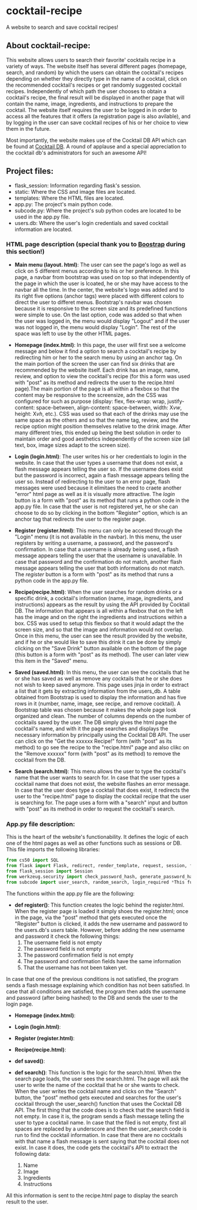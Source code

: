 # cocktail-recipe

A website to search and save cocktail recipes!

## About cocktail-recipe:

This website allows users to search their favorite' cocktails recipe in a variety of ways. The website itself has several different pages (homepage, search, and random) by which the users can obtain the cocktail's recipes depending on whether they directly type in the name of a cocktail, click on the recommended cocktail's recipes or get randomly suggested cocktail recipes. Independently of which path the user chooses to obtain a cocktail's recipe, the final result will be displayed in another page that will contain the name, image, ingredients, and instructions to prepare the cocktail. The website itself requires the user to be logged in in order to access all the features that it offers (a registration page is also avilable), and by logging in the user can save cocktail recipes of his or her choice to view them in the future. 

Most importantly, the website makes use of the Cocktail DB API which can be found at [Cocktail DB](https://www.thecocktaildb.com/api.php). A round of applause and a special appreciation to the cocktail db's administrators for such an awesome API!

## Project files:

- flask_session: Information regarding flask's session.
- static: Where the CSS and image files are located.
- templates: Where the HTML files are located.
- app.py: The project's main python code.
- subcode.py: Where the project's sub python codes are located to be used in the app.py file.
- users.db: Where the user's login credentials and saved cocktail information are located.

### HTML page description (special thank you to [Boostrap](https://getbootstrap.com) during this section!)

- **Main menu (layout. html)**: The user can see the page's logo as well as click on 5 different menus according to his or her preference. In this page, a navbar from bootstrap was used on top so that independently of the page in which the user is lcoated, he or she may have access to the navbar all the time. In the center, the website's logo was added and to its right five options (anchor tags) were placed with different colors to direct the user to differet menus. Bootstrap's navbar was chosen because it is responsive to the screen size and its predefined functions were simple to use. On the last option, code was added so that when the user was logged in, the menu would display "Logout" and if the user was not logged in, the menu would display "Login". The rest of the space was left to use by the other HTML pages.

- **Homepage (index.html)**: In this page, the user will first see a welcome message and below it find a option to search a cocktail's recipe by redirecting him or her to the search menu by using an anchor tag. On the main portion of the screen the user can find six drinks that are recommended by the website itself. Each drink has an image, name, review, and option to view the cocktail's recipe (for this a form was used with "post" as its method and redirects the user to the recipe.html page).The main portion of the page is all within a flexbox so that the content may be responsive to the screensize, adn the CSS was configured for such as purpose (display: flex, flex-wrap: wrap, justify-content: space-between, align-content: space-between, width: X*vw*, height: X*vh*, etc.). CSS was used so that each of the drinks may use the same space as the others and so that the name tag, review, and the recipe option might position themselves relative to the drink image. After many different tries, this ended up being the best solution in order to maintain order and good aesthetics independently of the screen size (all text, box, image sizes adapt to the screen size).

- **Login (login.html)**: The user writes his or her credentials to login in the website. In case that the user types a username that does not exist, a flash message appears telling the user so. If the username does exist but the password is incorrect, again a flash message appears telling the user so. Instead of redirecting to the user to an error page, flash messages were used because it elimitaes the need to craete another "error" html page as well as it is visually more attractive. The *login* button is a form with "post" as its method that runs a python code in the app.py file. In case that the user is not registered yet, he or she can choose to do so by clicking in the bottom "Register" option, which is an anchor tag that redirects the user to the register page.

- **Register (register.html)**: This menu can only be accesed through the "Login" menu (it is not available in the navbar). In this menu, the user registers by writing a username, a password, and the password's confirmation. In case that a username is already being used, a flash message appears telling the user that the username is unavailable. In case that password and the confirmation do not match, another flash message appears telling the user that both informations do not match. The *register* button is a form with "post" as its method that runs a python code in the app.py file.

- **Recipe(recipe.html)**: When the user searches for random drinks or a specific drink, a cocktail's information (name, image, ingredients, and instructions) appears as the result by using the API provided by Cocktail DB. The information that appears is all within a flexbox that on the left has the image and on the right the ingredients and instructions within a box. CSS was used to setup this flexbox so that it would adapt the the screen size, and so that the image and information would not overlap. Once in this menu, the user can see the result provided by the website, and if he or she would like to save this drink it can be done by simply clicking on the "Save Drink" button available on the bottom of the page (this button is a form with "post" as its method). The user can later view this item in the "Saved" menu. 

- **Saved (saved.html)**: In this menu, the user can see the cocktails that he or she has saved as well as remove any cocktails that he or she does not wish to keep saved anymore. This page uses jinja in order to extract a list that it gets by extracting information from the users_db. A table obtained from Bootstrap is used to display the information and has five rows in it (number, name, image, see recipe, and remove cocktail). A Bootstrap table was chosen because it makes the whole page look organized and clean. The number of columns depends on the number of cocktails saved by the user. The DB simply gives the html page the cocktail's name, and with it the page searches and displays the necessary information by principally using the Cocktail DB API. The user can click on the "Get the xxxxxx Recipe!" form (with "post" as its method) to go see the recipe to the "recipe.html" page and also clikc on the "Remove xxxxxx" form (with "post" as its method) to remove the cocktail from the DB.

- **Search (search.html)**: This menu allows the user to type the cocktail's name that the user wants to search for. In case that the user types a cocktail name that does not exist, the website flashes an error message. In case that the user does type a cocktail that does exist, it redirects the user to the "recipe.html" page to display the cocktail recipe that the user is searching for. The page uses a form with a "search" input and button with "post" as its method in order to request the cocktail's search.

### App.py file description:

This is the heart of the website's functionability. It defines the logic of each one of the html pages as well as other functions such as sessions or DB. This file imports the following libraries:

```python
from cs50 import SQL
from flask import Flask, redirect, render_template, request, session, flash
from flask_session import Session
from werkzeug.security import check_password_hash, generate_password_hash
from subcode import user_search, random_search, login_required *This functions will be explained on the subcode.py section!
```

The functions within the app.py file are the following:

- **def register()**: This function creates the logic behind the register.html. When the register page is loaded it simply shoes the register.html; once in the page, via the "post" method that gets executed once the "Register" button is clicked, it adds the new username and password to the users.db's *users* table. However, before adding the new username and password it check the following things:
  1. The username field is not empty
  2. The password field is not empty
  3. The password confirmation field is not empty
  4. The password and confirmation fields have the same information
  5. That the username has not been taken yet.
 
In case that one of the previous conditions is not satisfied, the program sends a flash message explaining which condition has not been satisfied. In case that all conditions are satisfied, the program then adds the username and password (after being hashed) to the DB and sends the user to the login page.

- **Homepage (index.html)**: 

- **Login (login.html)**: 

- **Register (register.html)**: 

- **Recipe(recipe.html)**: 

- **def saved()**:  

- **def search()**: This function is the logic for the search.html. When the search page loads, the user sees the search.html. The page will ask the user to write the name of the cocktail that he or she wants to check. When the user writes the cocktail name and clicks on the "Search" button, the "post" method gets executed and searches for the user's cocktail through the user_search() function that uses the Cocktail DB API. The first thing that the code does is to check that the search field is not empty. In case it is, the program sends a flash message telling the user to type a cocktail name. In case that the filed is not empty, first all spaces are replaced by a underscore and then the user_search code is run to find the cocktail information. In case that there are no cocktails with that name a flash message is sent saying that the cocktail does not exist. In case it does, the code gets the cocktail's API to extract the following data:

  1. Name
  2. Image
  3. Ingredients
  4. Instructions
  
All this information is sent to the recipe.html page to display the search result to the user.

